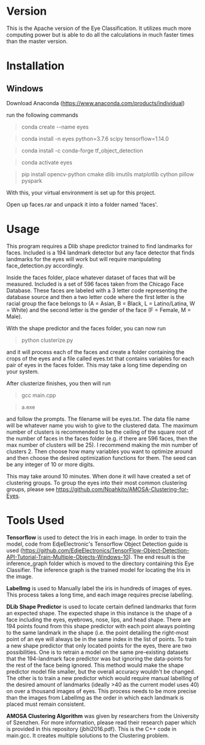 # Version

This is the Apache version of the Eye Classification. It utilizes much more computing power but is able to do all the calculations in much faster times than the master version.

# Installation

## Windows
Download Anaconda (https://www.anaconda.com/products/individual)

run the following commands

> conda create --name eyes

> conda install -n eyes python=3.7.6 scipy tensorflow=1.14.0

> conda install -c conda-forge tf_object_detection

> conda activate eyes

> pip install opencv-python cmake dlib imutils matplotlib cython pillow pyspark

With this, your virtual environment is set up for this project.

Open up faces.rar and unpack it into a folder named 'faces'.

# Usage

This program requires a Dlib shape predictor trained to find landmarks for faces. Included is a 194 landmark detector but any face detector that finds landmarks for the eyes will work but will require manipulating face_detection.py accordingly.

Inside the faces folder, place whatever dataset of faces that will be measured. Included is a set of 596 faces taken from the Chicago Face Database. These faces are labeled with a 3 letter code representing the database source and then a two letter code where the first letter is the racial group the face belongs to (A = Asian, B = Black, L = Latino/Latina, W = White) and the second letter is the gender of the face (F = Female, M = Male).

With the shape predictor and the faces folder, you can now run

> python clusterize.py

and it will process each of the faces and create a folder containing the crops of the eyes and a file called eyes.txt that contains variables for each pair of eyes in the faces folder. This may take a long time depending on your system.

After clusterize finishes, you then will run

> gcc main.cpp

> a.exe

and follow the prompts. The filename will be eyes.txt. The data file name will be whatever name you wish to give to the clustered data. The maximum number of clusters is recommended to be the ceiling of the square root of the number of faces in the faces folder (e.g. if there are 596 faces, then the max number of clusters will be 25). I recommend making the min number of clusters 2. Then choose how many variables you want to optimize around and then choose the desired optimization functions for them. The seed can be any integer of 10 or more digits.

This may take around 10 minutes. When done it will have created a set of clustering groups. To group the eyes into their most common clustering groups, please see https://github.com/Noahkito/AMOSA-Clustering-for-Eyes.

# Tools Used

**Tensorflow** is used to detect the Iris in each image. In order to train the model, code from EdjeElectronic's Tensorflow Object Detection guide is used (https://github.com/EdjeElectronics/TensorFlow-Object-Detection-API-Tutorial-Train-Multiple-Objects-Windows-10). The end result is the inference_graph folder which is moved to the directory containing this Eye Classifier. The inference graph is the trained model for locating the Iris in the image.

**LabelImg** is used to Manually label the iris in hundreds of images of eyes. This process takes a long time, and each image requires precise labelling. 

**DLib Shape Predictor** is used to locate certain defined landmarks that form an expected shape. The expected shape in this instance is the shape of a face including the eyes, eyebrows, nose, lips, and head shape. There are 194 points found from this shape predictor with each point always pointing to the same landmark in the shape (i.e. the point detailing the right-most point of an eye will always be in the same index in the list of points. To train a new shape predictor that only located points for the eyes, there are two possibilities. One is to retrain a model on the same pre-existing datasets that the 194-landmark face predictor was but ignoring the data-points for the rest of the face being ignored. This method would make the shape predictor model file smaller, but the overall accuracy wouldn't be changed. The other is to train a new predictor which would require manual labelling of the desired amount of landmarks (ideally >40 as the current model uses 40) on over a thousand images of eyes. This process needs to be more precise than the images from LabelImg as the order in which each landmark is placed must remain consistent.

**AMOSA Clustering Algorithm** was given by researchers from the University of Szenzhen. For more information, please read their research paper which is provided in this repository (jbhi2016.pdf). This is the C++ code in main.gcc. It creates multiple solutions to the Clustering problem.
